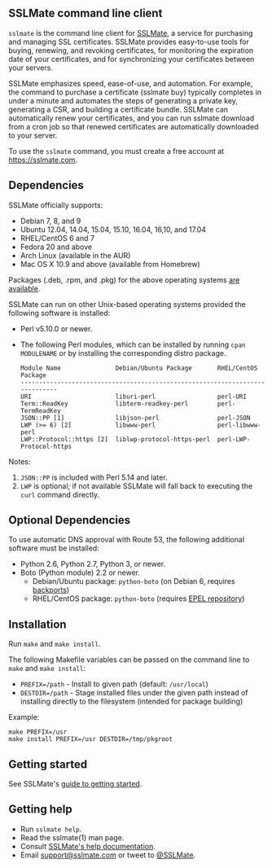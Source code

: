 ## SSLMate command line client

`sslmate` is the command line client for [SSLMate](https://sslmate.com), a service for purchasing and managing SSL certificates. SSLMate provides easy-to-use tools for buying, renewing, and revoking certificates, for monitoring the expiration date of your certificates, and for synchronizing your certificates between your servers.

SSLMate emphasizes speed, ease-of-use, and automation.  For example, the command to purchase a certificate (sslmate buy) typically completes in under a minute and automates the steps of generating a private key, generating a CSR, and building a certificate bundle.  SSLMate can automatically renew your certificates, and you can run sslmate download from a cron job so that renewed certificates are automatically downloaded to your server.

To use the `sslmate` command, you must create a free account at https://sslmate.com.

## Dependencies

SSLMate officially supports:

 * Debian 7, 8, and 9
 * Ubuntu 12.04, 14.04, 15.04, 15.10, 16.04, 16,10, and 17.04
 * RHEL/CentOS 6 and 7
 * Fedora 20 and above
 * Arch Linux (available in the AUR)
 * Mac OS X 10.9 and above (available from Homebrew)

Packages (.deb, .rpm, and .pkg) for the above operating systems [are available](https://sslmate.com/help/install).

SSLMate can run on other Unix-based operating systems provided the following software is installed:

 * Perl v5.10.0 or newer.
 * The following Perl modules, which can be installed by running `cpan MODULENAME` or by installing the corresponding distro package.

   ```
   Module Name               Debian/Ubuntu Package       RHEL/CentOS Package
   -----------------------------------------------------------------------------
   URI                       liburi-perl                 perl-URI
   Term::ReadKey             libterm-readkey-perl        perl-TermReadKey
   JSON::PP [1]              libjson-perl                perl-JSON
   LWP (>= 6) [2]            libwww-perl                 perl-libwww-perl
   LWP::Protocol::https [2]  liblwp-protocol-https-perl  perl-LWP-Protocol-https
   ```

  Notes:

   1. `JSON::PP` is included with Perl 5.14 and later.
   2. `LWP` is optional; if not available SSLMate will fall back to executing the `curl` command directly.


## Optional Dependencies

To use automatic DNS approval with Route 53, the following additional software must be installed:

 * Python 2.6, Python 2.7, Python 3, or newer.
 * Boto (Python module) 2.2 or newer.
   * Debian/Ubuntu package: `python-boto` (on Debian 6, requires [backports](http://backports.debian.org/Instructions/))
   * RHEL/CentOS package:   `python-boto` (requires [EPEL repository](https://fedoraproject.org/wiki/EPEL))


## Installation

Run `make` and `make install`.

The following Makefile variables can be passed on the command line to `make` and `make install`:

* `PREFIX=/path` - Install to given path (default: `/usr/local`)
* `DESTDIR=/path` -  Stage installed files under the given path instead of installing directly to the filesystem (intended for package building)

Example:

```
make PREFIX=/usr
make install PREFIX=/usr DESTDIR=/tmp/pkgroot
```

## Getting started

See SSLMate's [guide to getting started](https://sslmate.com/help/getting_started).

## Getting help

* Run `sslmate help`.
* Read the sslmate(1) man page.
* Consult [SSLMate's help documentation](https://sslmate.com/help).
* Email [support@sslmate.com](mailto:support@sslmate.com) or tweet to [@SSLMate](https://twitter.com/sslmate).
